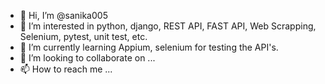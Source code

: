 - 👋 Hi, I’m @sanika005
- 👀 I’m interested in python, django, REST API, FAST API, Web Scrapping, Selenium, pytest, unit test, etc.
- 🌱 I’m currently learning Appium, selenium for testing the API's.
- 💞️ I’m looking to collaborate on ...
- 📫 How to reach me ...

<!---
sanika005/sanika005 is a ✨ special ✨ repository because its `README.md` (this file) appears on your GitHub profile.
You can click the Preview link to take a look at your changes.
--->
